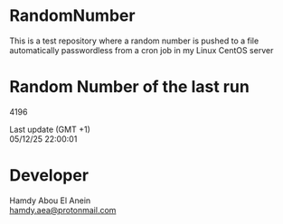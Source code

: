 # RandomNumber    
This is a test repository where a random number is pushed to a file automatically passwordless from a cron job in my Linux CentOS server    
# Random Number of the last run   
4196
      
Last update (GMT +1)    
05/12/25 22:00:01
# Developer    
Hamdy Abou El Anein   
hamdy.aea@protonmail.com
